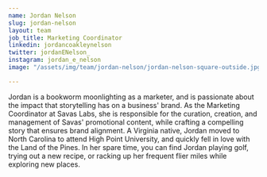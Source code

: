 ```yaml
---
name: Jordan Nelson
slug: jordan-nelson
layout: team
job_title: Marketing Coordinator
linkedin: jordancoakleynelson
twitter: jordanENelson_
instagram: jordan_e_nelson
image: "/assets/img/team/jordan-nelson/jordan-nelson-square-outside.jpg"

---
```


Jordan is a bookworm moonlighting as a marketer, and is passionate about the impact that storytelling has on a business' brand. As the Marketing Coordinator at Savas Labs, she is responsible for the curation, creation, and management of Savas' promotional content, while crafting a compelling story that ensures brand alignment. A Virginia native, Jordan moved to North Carolina to attend High Point University, and quickly fell in love with the Land of the Pines. In her spare time, you can find Jordan playing golf, trying out a new recipe, or racking up her frequent flier miles while exploring new places.